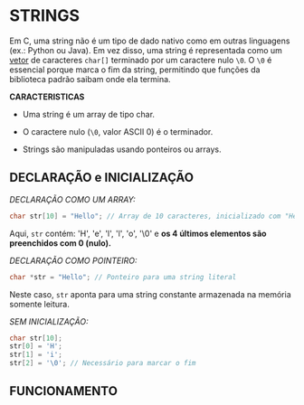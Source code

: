 # STRINGS

Em C, uma string não é um tipo de dado nativo como em outras linguagens (ex.: Python ou Java). Em vez disso, uma string é representada como um [vetor](arrays.md) de caracteres `char[]` terminado por um caractere nulo `\0`. O `\0` é essencial porque marca o fim da string, permitindo que funções da biblioteca padrão saibam onde ela termina.


**CARACTERISTICAS**

- Uma string é um array de tipo char.

- O caractere nulo (`\0`, valor ASCII 0) é o terminador.

- Strings são manipuladas usando ponteiros ou arrays.


## DECLARAÇÃO e INICIALIZAÇÃO

*DECLARAÇÃO COMO UM ARRAY:*
~~~c
char str[10] = "Hello"; // Array de 10 caracteres, inicializado com "Hello"
~~~

Aqui, `str` contém: 'H', 'e', 'l', 'l', 'o', '\0' e **os 4 últimos elementos são preenchidos com 0 (nulo).**

*DECLARAÇÃO COMO POINTEIRO:*
~~~c
char *str = "Hello"; // Ponteiro para uma string literal
~~~

Neste caso, `str` aponta para uma string constante armazenada na memória somente leitura.

*SEM INICIALIZAÇÃO:*

~~~c
char str[10];
str[0] = 'H';
str[1] = 'i';
str[2] = '\0'; // Necessário para marcar o fim
~~~


## FUNCIONAMENTO





